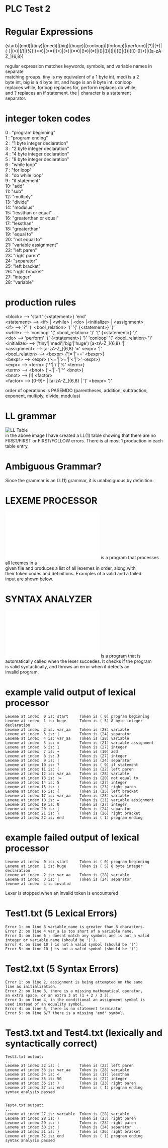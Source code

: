 # PLC Test 2
# Regular Expressions
(start)|(end)|(tiny)|(medi)|(big)|(huge)|(conloop)|(forloop)|(perform)|(\?)|(\+)|(-)|(\*)|(\/)|(%)|(<=)|(>=)|(<)|(>)|(==)|(\!=)|(=)|(\()|(\))|(\|)|(\{)|(\})|([0-9]+)|([a-zA-Z_]{6,8})

regular expression matches keywords, symbols, and variable names in separate  
matching groups. tiny is my equivalent of a 1 byte int, medi is a 2  
byte int, big is a 4 byte int, and huge is an 8 byte int. conloop  
replaces while, forloop replaces for, perform replaces do while,  
and ? replaces an if statement. the | character is a statement  
separator.

# integer token codes
0 : "program beginning"  
1 : "program ending"  
2 : "1 byte integer declaration"  
3 : "2 byte integer declaration"  
4 : "4 byte integer declaration"  
5 : "8 byte integer declaration"  
6 : "while loop"  
7 : "for loop"  
8 : "do while loop"  
9 : "if statement"  
10: "add"  
11: "sub"  
12: "multiply"  
13: "divide"  
14: "modulus"  
15: "lessthan or equal"  
16: "greaterthan or equal"  
17: "lessthan"  
18: "greaterthan"  
19: "equal to"  
20: "not equal to"  
21: "variable assignment"  
22: "left paren"  
23: "right paren"  
24: "separator"  
25: "left bracket"  
26: "right bracket"  
27: "integer"  
28: "variable"  

# production rules

&lt;block&gt; --> 'start' {&lt;statement&gt;} 'end'  
&lt;statement&gt; --> &lt;if&gt; | &lt;while&gt; | &lt;do&gt; |&lt;initialize&gt; | &lt;assignment&gt;  
&lt;if&gt; --> '?' '(' &lt;bool_relation&gt; ')' '{' {&lt;statement&gt;} '}'  
&lt;while&gt; --> 'conloop' '(' &lt;bool_relation&gt; ')' '{' {&lt;statement&gt;} '}'  
&lt;do&gt; --> 'perform' '{' {&lt;statement&gt;} '}' 'conloop' '(' &lt;bool_relation&gt; ')'  
&lt;initialize&gt; --> ('tiny'|'medi'|'big'|'huge') [a-zA-Z_]{6,8} '|'  
&lt;assignment&gt; --> [a-zA-Z_]{6,8} '=' &lt;expr&gt; '|'  
&lt;bool_relation&gt; --> &lt;bexpr&gt; {'!='|'==' &lt;bexpr&gt;}  
&lt;bexpr&gt; --> &lt;expr&gt; {'<='|'>='|'<'|'>' &lt;expr&gt;}  
&lt;expr&gt; --> &lt;term&gt; {'\*'|'/'|'%' &lt;term&gt;}  
&lt;term&gt; --> &lt;bnot&gt; {'+'|'-'|'^' &lt;bnot&gt;}  
&lt;bnot&gt; --> [!] &lt;factor&gt;  
&lt;factor&gt; --> [0-9]+ | [a-zA-Z_]{6,8} | '(' &lt;bexpr&gt; ')'  
  
order of operations is PASEMDO (parentheses, addition, subtraction,  
exponent, multiply, divide, modulus)

# LL grammar

![LL Table](./LL_Table.PNG)  
in the above image I have created a LL(1) table showing that there are no  
FIRST/FIRST or FIRST/FOLLOW errors. There is at most 1 production in each  
table entry. 

# Ambiguous Grammar?

Since the grammar is an LL(1) grammar, it is unabmiguous by definition.

# LEXEME PROCESSOR

![lexer.py](./lexer.py) is a program that processes all lexemes in a  
given file and produces a list of all lexemes in order, along with  
their token codes and definitions. Examples of a valid and a failed  
input are shown below. 

# SYNTAX ANALYZER

![syntax_analyzer.py](./syntax_analyzer.py) is a program that is  
automatically called when the lexer succedes. It checks if the program  
is valid syntactically, and throws an error when it detects an  
invalid program.

# example valid output of lexical processor
```
Lexeme at index  0 is: start     Token is ( 0) program beginning
Lexeme at index  1 is: huge      Token is ( 5) 8 byte integer declaration
Lexeme at index  2 is: var_aa    Token is (28) variable
Lexeme at index  3 is: |         Token is (24) separator
Lexeme at index  4 is: var_aa    Token is (28) variable
Lexeme at index  5 is: =         Token is (21) variable assignment
Lexeme at index  6 is: 1         Token is (27) integer
Lexeme at index  7 is: +         Token is (10) add
Lexeme at index  8 is: 3         Token is (27) integer
Lexeme at index  9 is: |         Token is (24) separator
Lexeme at index 10 is: ?         Token is ( 9) if statement
Lexeme at index 11 is: (         Token is (22) left paren
Lexeme at index 12 is: var_aa    Token is (28) variable
Lexeme at index 13 is: !=        Token is (20) not equal to
Lexeme at index 14 is: 5         Token is (27) integer
Lexeme at index 15 is: )         Token is (23) right paren
Lexeme at index 16 is: {         Token is (25) left bracket
Lexeme at index 17 is: var_aa    Token is (28) variable
Lexeme at index 18 is: =         Token is (21) variable assignment
Lexeme at index 19 is: 0         Token is (27) integer
Lexeme at index 20 is: |         Token is (24) separator
Lexeme at index 21 is: }         Token is (26) right bracket
Lexeme at index 22 is: end       Token is ( 1) program ending
```

# example failed output of lexical processor
```
Lexeme at index  0 is: start     Token is ( 0) program beginning
Lexeme at index  1 is: huge      Token is ( 5) 8 byte integer declaration
Lexeme at index  2 is: var_aa    Token is (28) variable
Lexeme at index  3 is: |         Token is (24) separator
lexeme at index  4 is invalid
```
Lexer is stopped when an invalid token is encountered

# Test1.txt (5 Lexical Errors)
```
Error 1: on line 3 variable_name is greater than 8 characters.
Error 2: on line 4 var_a is too short of a variable name.
Error 3: on line 6 ; doesnt match any symbols and is not a valid
integer or variable name (should be '|').
Error 4: on line 10 [ is not a valid symbol (should be '(')
Error 5: on line 10 ] is not a valid symbol (should be ')')
```

# Test2.txt (5 Syntax Errors)
```
Error 1: on line 2, assignment is being attempted on the same
line as initialization.
Error 2: on line 3, there is a missing mathematical operator,
an extra space, or an extra 3 at (1 + 2 / 3 3).
Error 3: on line 4, in the conditional an assignment symbol is
used instead of an equality symbol.
Error 4: on line 5, there is no statement terminator
Error 5: on line 6/7 there is a missing 'end' symbol.
```

# Test3.txt and Test4.txt (lexically and syntactically correct)
```
Test3.txt output:
...
Lexeme at index 32 is: (         Token is (22) left paren
Lexeme at index 33 is: var_aa    Token is (28) variable
Lexeme at index 34 is: <         Token is (17) lessthan
Lexeme at index 35 is: 50        Token is (27) integer
Lexeme at index 36 is: )         Token is (23) right paren
Lexeme at index 37 is: end       Token is ( 1) program ending
syntax analysis passed


Test4.txt output:
...
Lexeme at index 27 is: variable  Token is (28) variable
Lexeme at index 28 is: )         Token is (23) right paren
Lexeme at index 29 is: )         Token is (23) right paren
Lexeme at index 30 is: |         Token is (24) separator
Lexeme at index 31 is: }         Token is (26) right bracket
Lexeme at index 32 is: end       Token is ( 1) program ending
syntax analysis passed
```